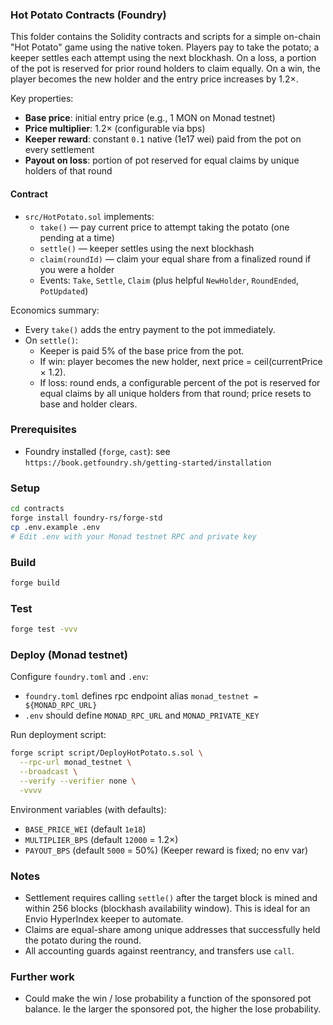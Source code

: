 ### Hot Potato Contracts (Foundry)

This folder contains the Solidity contracts and scripts for a simple on-chain "Hot Potato" game using the native token. Players pay to take the potato; a keeper settles each attempt using the next blockhash. On a loss, a portion of the pot is reserved for prior round holders to claim equally. On a win, the player becomes the new holder and the entry price increases by 1.2×.

Key properties:

- **Base price**: initial entry price (e.g., 1 MON on Monad testnet)
- **Price multiplier**: 1.2× (configurable via bps)
- **Keeper reward**: constant `0.1` native (1e17 wei) paid from the pot on every settlement
- **Payout on loss**: portion of pot reserved for equal claims by unique holders of that round

#### Contract

- `src/HotPotato.sol` implements:
  - `take()` — pay current price to attempt taking the potato (one pending at a time)
  - `settle()` — keeper settles using the next blockhash
  - `claim(roundId)` — claim your equal share from a finalized round if you were a holder
  - Events: `Take`, `Settle`, `Claim` (plus helpful `NewHolder`, `RoundEnded`, `PotUpdated`)

Economics summary:

- Every `take()` adds the entry payment to the pot immediately.
- On `settle()`:
  - Keeper is paid 5% of the base price from the pot.
  - If win: player becomes the new holder, next price = ceil(currentPrice × 1.2).
  - If loss: round ends, a configurable percent of the pot is reserved for equal claims by all unique holders from that round; price resets to base and holder clears.

### Prerequisites

- Foundry installed (`forge`, `cast`): see `https://book.getfoundry.sh/getting-started/installation`

### Setup

```bash
cd contracts
forge install foundry-rs/forge-std
cp .env.example .env
# Edit .env with your Monad testnet RPC and private key
```

### Build

```bash
forge build
```

### Test

```bash
forge test -vvv
```

### Deploy (Monad testnet)

Configure `foundry.toml` and `.env`:

- `foundry.toml` defines rpc endpoint alias `monad_testnet = ${MONAD_RPC_URL}`
- `.env` should define `MONAD_RPC_URL` and `MONAD_PRIVATE_KEY`

Run deployment script:

```bash
forge script script/DeployHotPotato.s.sol \
  --rpc-url monad_testnet \
  --broadcast \
  --verify --verifier none \
  -vvvv
```

Environment variables (with defaults):

- `BASE_PRICE_WEI` (default `1e18`)
- `MULTIPLIER_BPS` (default `12000` = 1.2×)
- `PAYOUT_BPS` (default `5000` = 50%)
  (Keeper reward is fixed; no env var)

### Notes

- Settlement requires calling `settle()` after the target block is mined and within 256 blocks (blockhash availability window). This is ideal for an Envio HyperIndex keeper to automate.
- Claims are equal-share among unique addresses that successfully held the potato during the round.
- All accounting guards against reentrancy, and transfers use `call`.

### Further work

- Could make the win / lose probability a function of the sponsored pot balance. Ie the larger the sponsored pot, the higher the lose probability.
